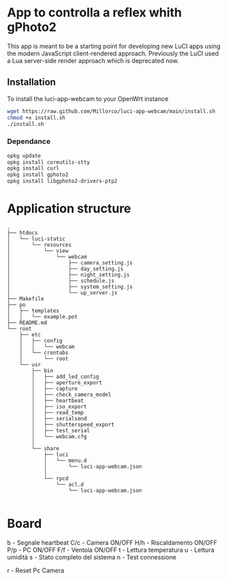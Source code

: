 # App to controlla a reflex whith gPhoto2

This app is meant to be a starting point for developing new LuCI apps using the modern JavaScript client-rendered approach.
Previously the LuCI used a Lua server-side render approach which is deprecated now.

## Installation

To install the luci-app-webcam to your OpenWrt instance

```sh
wget https://raw.github.com/Millorco/luci-app-webcam/main/install.sh
chmod +x install.sh
./install.sh
```

### Dependance

```sh
opkg update
opkg install coreutils-stty
opkg install curl
opkg install gphoto2
opkg install libgphoto2-drivers-ptp2
```

# Application structure

```
.
├── htdocs
│   └── luci-static
│       └── resources
│           └── view
│               └── webcam
│                   ├── camera_setting.js
│                   ├── day_setting.js
│                   ├── night_setting.js
│                   ├── schedule.js
│                   ├── system_setting.js
│                   └── up_server.js
├── Makefile
├── po
│   ├── templates
│   │   └── example.pot
├── README.md
└── root
    ├── etc
    │   ├── config
    │   │   └── webcam
    │   └── crontabs
    │       └── root
    └── usr
        ├── bin
        │   ├── add_led_config
        │   ├── aperture_export
        │   ├── capture
        │   ├── check_camera_model
        │   ├── heartbeat
        │   ├── iso_export
        │   ├── read_temp
        │   ├── serialsend
        │   ├── shutterspeed_export
        │   ├── test_serial
        │   └── webcam.cfg
        │ 
        └── share
            ├── luci
            │   └── menu.d
            │       └── luci-app-webcam.json
            │
            └── rpcd
                └── acl.d
                    └── luci-app-webcam.json


```

# Board

b - Segnale heartbeat
C/c - Camera ON/OFF
H/h - Riscaldamento ON/OFF
P/p - PC ON/OFF
F/f - Ventola ON/OFF
t - Lettura temperatura
u - Lettura umidità
s - Stato completo del sistema
n - Test connessione

r - Reset Pc Camera
